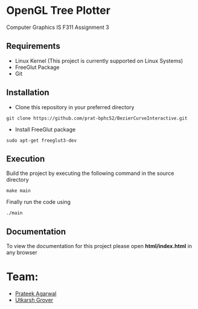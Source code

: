 # OpenGL Tree Plotter
Computer Graphics IS F311 Assignment 3

## Requirements
- Linux Kernel (This project is currently supported on Linux Systems)
- FreeGlut Package
- Git

## Installation
- Clone this repository in your preferred directory

```
git clone https://github.com/prat-bphc52/BezierCurveInteractive.git
```
- Install FreeGlut package

```
sudo apt-get freeglut3-dev
```

## Execution
Build the project by executing the following command in the source directory

```
make main
```

Finally run the code using
```
./main
```

## Documentation
To view the documentation for this project please open **html/index.html** in any browser

# Team:
- [Prateek Agarwal](https://github.com/prat-bphc52/ "Prateek Agarwal")
- [Utkarsh Grover](https://github.com/utkgrover/ "Utkarsh Grover")